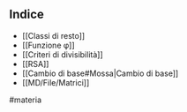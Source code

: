 ## Indice
* [[Classi di resto]]
* [[Funzione φ]]
* [[Criteri di divisibilità]]
* [[RSA]]
* [[Cambio di base#Mossa|Cambio di base]]
* [[MD/File/Matrici]]

#materia